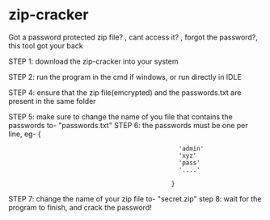 # zip-cracker
Got a password protected zip file? , cant access it? , forgot the password?, this tool got your back


STEP 1:  download the zip-cracker into your system

STEP 2:  run the program in the cmd if windows, or run directly in IDLE

STEP 4:  ensure that the zip file(emcrypted) and the passwords.txt are
         present in the same folder
         
STEP 5:  make sure to change the name of you file that contains the passwords to- "passwords.txt"
STEP 6:  the passwords must be one per line, eg-
                                                 {
                                                 
                                                   'admin'
                                                   'xyz'
                                                   'pass'
                                                   '....'
                                                   
                                                 } 
                                                   
                                                   
STEP 7: change the name of your zip file to- "secret.zip"
step 8: wait for the program to finish, and crack the password!
